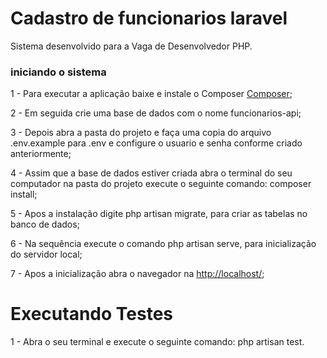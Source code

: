 # Cadastro de funcionarios laravel

Sistema desenvolvido para a Vaga de Desenvolvedor PHP.

### iniciando o sistema

1 - Para executar a aplicação baixe e instale o Composer [Composer](https://getcomposer.org/);

2 - Em seguida crie uma base de dados com o nome funcionarios-api;

3 - Depois abra a pasta do projeto e faça uma copia do arquivo .env.example para .env e configure o usuario e senha conforme criado anteriormente;

4 - Assim que a base de dados estiver criada abra o terminal do seu computador na pasta do projeto execute o seguinte comando: composer install;

5 - Apos a instalação digite php artisan migrate, para criar as tabelas no banco de dados;

6 - Na sequência execute o comando php artisan serve, para inicialização do servidor local;

7 - Apos a inicialização abra o navegador na [http://localhost/](http://localhost:8000/);

# Executando Testes

1 - Abra o seu terminal e execute o seguinte comando: php artisan test.
